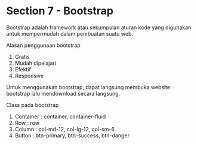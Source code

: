 # Section 7 - Bootstrap
Bootstrap adalah framework atau sekumpulan aturan kode yang digunakan untuk mempermudah dalam pembuatan suatu web.

Alasan penggunaan bootstrap
1. Gratis
2. Mudah dipelajari
3. Efektif
4. Responsive

Untuk menggunakan bootstrap, dapat langsung membuka website bootstrap lalu mendownload secara langsung.

Class pada bootstrap
1.	Container : container, container-fluid
2.	Row : row
3.	Column : col-md-12, col-lg-12, col-sm-6
4.	Button : btn-primary, btn-success, btn-danger
